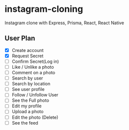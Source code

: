 # instagram-cloning

Instagram clone with Express, Prisma, React, React Native

## User Plan

- [x] Create account
- [x] Request Secret
- [ ] Confirm Secret(Log in)
- [ ] Like / Unlike a photo
- [ ] Comment on a photo
- [ ] Search by user
- [ ] Search by location
- [ ] See user profile
- [ ] Follow / Unfollow User
- [ ] See the Full photo
- [ ] Edit my profile
- [ ] Upload a photo
- [ ] Edit the photo (Delete)
- [ ] See the feed
